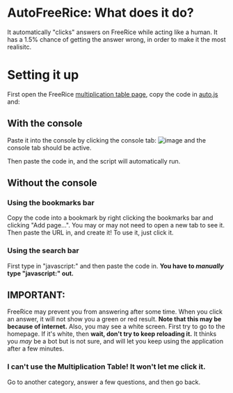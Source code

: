 # AutoFreeRice: What does it do?
It automatically "clicks" answers on FreeRice while acting like a human. It has a 1.5% chance of getting the answer wrong, in order to make it the most realisitc.

# Setting it up

First open the FreeRice [multiplication table page](https://freerice.com/categories/multiplication-table), copy the code in [auto.js](//auto.js) and:

## With the console

Paste it into the console by clicking the console tab:
![image](https://user-images.githubusercontent.com/72562754/146689841-60189cac-7a6f-48e3-b02e-98d954e9d8fe.png)
and the console tab should be active.

Then paste the code in, and the script will automatically run.



## Without the console

### Using the bookmarks bar
Copy the code into a bookmark by right clicking the bookmarks bar and clicking "Add page...". You may or may not need to open a new tab to see it. Then paste the URL in, and create it! To use it, just click it.

### Using the search bar
First type in "javascript:" and then paste the code in. **You have to _manually_ type "javascript:" out.**

## IMPORTANT:

FreeRice may prevent you from answering after some time. When you click an answer, it will not show you a green or red result. **Note that this may be because of internet.** Also, you may see a white screen. First try to go to the homepage. If it's white, then **wait, don't try to keep reloading it.** It thinks you _may_ be a bot but is not sure, and will let you keep using the application after a few minutes.

### I can't use the Multiplication Table! It won't let me click it.

Go to another category, answer a few questions, and then go back.
